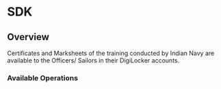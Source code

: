 # SDK

## Overview

Certificates and Marksheets of the training conducted by Indian Navy are available to the Officers/ Sailors in their DigiLocker accounts.

### Available Operations

